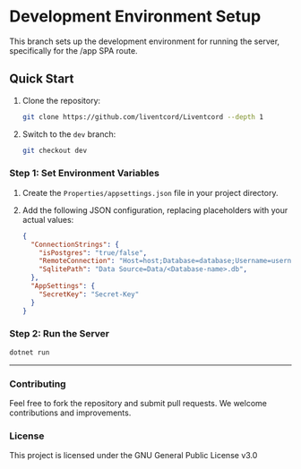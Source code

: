# Development Environment Setup

This branch sets up the development environment for running the server, specifically for the /app SPA route.

## Quick Start

1. Clone the repository:
    ```bash
    git clone https://github.com/liventcord/Liventcord --depth 1
    ```

2. Switch to the `dev` branch:
    ```bash
    git checkout dev
    ```


### Step 1: Set Environment Variables

1. Create the `Properties/appsettings.json` file in your project directory.
2. Add the following JSON configuration, replacing placeholders with your actual values:

    ```json
    {
      "ConnectionStrings": {
        "isPostgres": "true/false",
        "RemoteConnection": "Host=host;Database=database;Username=username;Password=password;Port=port;SSL Mode=sslmode",
        "SqlitePath": "Data Source=Data/<Database-name>.db",
      },
      "AppSettings": {
        "SecretKey": "Secret-Key"
      }
    }
    ```

### Step 2: Run the Server
```bash
dotnet run
```
---

### Contributing

Feel free to fork the repository and submit pull requests. We welcome contributions and improvements.

### License

This project is licensed under the GNU General Public License v3.0
